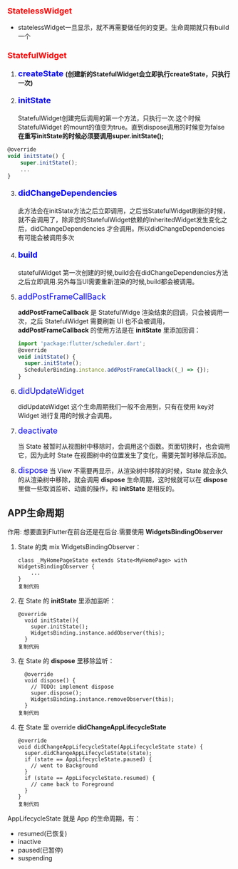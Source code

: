 ### <font color=red size=4>StatelessWidget</font>
- statelessWidget一旦显示，就不再需要做任何的变更。生命周期就只有build一个

###  <font color=red size=4>StatefulWidget</font>

 1. #### <font color=blue size=4>createState </font>  (创建新的StatefulWidget会立即执行createState，只执行一次)
 2. ####  <font color=blue size=4>initState </font>
    StatefulWidget创建完后调用的第一个方法，只执行一次.这个时候	  StatefulWidget 的mount的值变为true。直到dispose调用的时候变为false
    **在重写initState的时候必须要调用super.initState();**
```js
@override
void initState() {
	super.initState();
	...
}
```

 3. ####   <font color=blue size=4>didChangeDependencies</font>
	 此方法会在initState方法之后立即调用，之后当StatefulWidget刷新的时候，就不会调用了，除非您的StatefulWidget依赖的InheritedWidget发生变化之后，didChangeDependencies 才会调用。所以didChangeDependencies 有可能会被调用多次
 
 4. ####  <font color=blue size=4>build</font>
	statefulWidget 第一次创建的时候,build会在didChangeDependencies方法之后立即调用.另外每当UI需要重新渲染的时候,build都会被调用。

 5. <font color=blue size=4>addPostFrameCallBack</font>
 
	 **addPostFrameCallback** 是 StatefulWidge 渲染结束的回调，只会被调用一次，之后 StatefulWidget 需要刷新 UI 也不会被调用，**addPostFrameCallback** 的使用方法是在 **initState** 里添加回调：

	```js
	import 'package:flutter/scheduler.dart';
	@override
	void initState() {
	  super.initState();
	  SchedulerBinding.instance.addPostFrameCallback((_) => {});
	}
	```
 6. <font color=blue size=4>didUpdateWidget</font>
 
	didUpdateWidget 这个生命周期我们一般不会用到，只有在使用 key对 Widget 进行复用的时候才会调用。
 7. <font color=blue size=4> deactivate</font>
 
	 当 State 被暂时从视图树中移除时，会调用这个函数。页面切换时，也会调用它，因为此时 State 在视图树中的位置发生了变化，需要先暂时移除后添加。
 8. <font color=blue size=4>dispose</font>
 当 View 不需要再显示，从渲染树中移除的时候，State 就会永久的从渲染树中移除，就会调用 **dispose** 生命周期，这时候就可以在 **dispose** 里做一些取消监听、动画的操作，和 **initState** 是相反的。


## APP生命周期
作用: 想要直到Flutter在前台还是在后台.需要使用 **WidgetsBindingObserver**

1.  State 的类 mix WidgetsBindingObserver：
    
    ```
    class _MyHomePageState extends State<MyHomePage> with WidgetsBindingObserver {
        ...
    }
    复制代码
    ```
    
2.  在 State 的 **initState** 里添加监听：
    
    ```
    @override
      void initState(){
        super.initState();
        WidgetsBinding.instance.addObserver(this);
      }
    复制代码
    ```
    
3.  在 State 的 **dispose** 里移除监听：
    
    ```
      @override
      void dispose() {
        // TODO: implement dispose
        super.dispose();
        WidgetsBinding.instance.removeObserver(this);
      }
    复制代码
    ```
    
4.  在 State 里 override **didChangeAppLifecycleState**
    
    ```
    @override
    void didChangeAppLifecycleState(AppLifecycleState state) {
      super.didChangeAppLifecycleState(state);
      if (state == AppLifecycleState.paused) {
        // went to Background
      }
      if (state == AppLifecycleState.resumed) {
        // came back to Foreground
      }
    }
    复制代码
    ```
    

AppLifecycleState 就是 App 的生命周期，有：

-   resumed(已恢复)
-   inactive
-   paused(已暂停)
-   suspending

 

<!--stackedit_data:
eyJoaXN0b3J5IjpbOTAyODE1NjIxLC0yMTI2Nzk0MjA3LC0yNz
k2MTg3MzQsMTM4OTE4NDQyMV19
-->